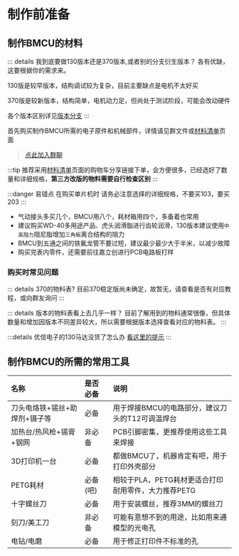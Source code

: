 # 制作前准备

## 制作BMCU的材料

::: details 我到底要做130版本还是370版本,或者别的分支衍生版本？
各有优缺，这要根据你的需求来。

130版是较早版本，结构调试较为复杂，目前主要缺点是电机不太好买

370版是较新版本，结构简单，电机动力足，但尚处于测试阶段，可能会改动硬件

各个版本区别详见[版本分支](/doc/prepare/versions)
:::

首先购买制作BMCU所需的电子原件和机械部件，详情请见群文件或[材料清单](./list.md)页面

>[点此加入群聊](https://qm.qq.com/q/wYYZ1IeaSk)

:::tip
推荐采用[材料清单](./list.md)页面的购物车分享链接下单，会方便很多，已经选好了数量和详细规格，**第三方改版的物料需要自行检查区别**
:::

:::danger 易错点
在购买单片机时 请务必注意选择的详细规格，不要买103，要买203
:::

- 气动接头多买几个，BMCU用八个，耗材箱用四个，多备着也常用
- 建议购买WD-40多用途产品、虎头润滑脂进行齿轮润滑，130版本建议使用`中高阻力`阻尼脂增加`三角板`离合结构的阻力
- BMCU到五通之间的铁氟龙管不要过短，建议最少最少大于半米，以减少故障
- 购买完表内零件，还需要前往嘉立创进行PCB电路板打样

### 购买时常见问题

::: details 370的物料表?
目前370稳定版尚未确定，故暂无，请查看是否有对应教程，或向群友询问
:::

::: details 版本的物料表看上去几乎一样？
目前了解用到的物料通常很像，但具体数量和增加因版本不同差异较大，所以需要根据版本选择查看对应的物料表。
:::

:::details 优信电子的130马达没货了怎么办
[看这里的提示](./list.html#%E6%8C%A4%E5%87%BA%E7%BB%84%E4%BB%B6%E9%83%A8%E5%88%86-%E5%B7%B2%E4%B9%98%E5%9B%9B%E9%80%9A%E9%81%93)
:::

## 制作BMCU的所需的常用工具

| 名称                          | 是否必备 | 说明                                                |
| :---------------------------- | :------- | :-------------------------------------------------- |
| 刀头电烙铁+锡丝+助焊剂+镊子等 | 必备     | 用于焊接BMCU的电路部分，建议刀头的T12可调温焊台     |
| 加热台/热风枪+锡膏+钢网       | 非必备   | PCB引脚密集，更推荐使用这些工具来焊接               |
| 3D打印机一台                  | 必备     | 都做BMCU了，机器肯定有吧，用于打印外壳部分          |
| PETG耗材                      | 必备(吧) | 相较于PLA，PETG耗材更适合打印耐用零件，大力推荐PETG |
| 十字螺丝刀                    | 必备     | 用于安装螺丝，推荐3MM的螺丝刀                       |
| 刻刀/美工刀                   | 非必备   | 可能有意想不到的用途，比如用来通模型的光电孔        |
| 电钻/电磨                     | 必备     | 用于修正打印件不标准的孔                            |